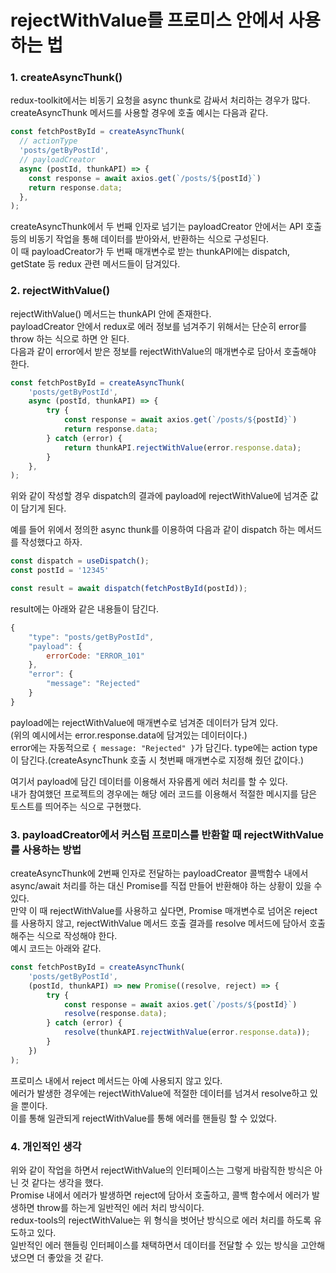 # rejectWithValue를 프로미스 안에서 사용하는 법

### 1. createAsyncThunk()
redux-toolkit에서는 비동기 요청을 async thunk로 감싸서 처리하는 경우가 많다.  
createAsyncThunk 메서드를 사용할 경우에 호출 예시는 다음과 같다.  
```javascript
const fetchPostById = createAsyncThunk(
  // actionType
  'posts/getByPostId',
  // payloadCreator
  async (postId, thunkAPI) => {
    const response = await axios.get(`/posts/${postId}`)
    return response.data;
  },
);
```

createAsyncThunk에서 두 번째 인자로 넘기는 payloadCreator 안에서는 API 호출 등의 비동기 작업을 통해 데이터를 받아와서, 반환하는 식으로 구성된다.  
이 때 payloadCreator가 두 번째 매개변수로 받는 thunkAPI에는 dispatch, getState 등 redux 관련 메서드들이 담겨있다.

### 2. rejectWithValue()
rejectWithValue() 메서드는 thunkAPI 안에 존재한다.  
payloadCreator 안에서 redux로 에러 정보를 넘겨주기 위해서는 단순히 error를 throw 하는 식으로 하면 안 된다.  
다음과 같이 error에서 받은 정보를 rejectWithValue의 매개변수로 담아서 호출해야 한다.

```javascript
const fetchPostById = createAsyncThunk(
	'posts/getByPostId',
	async (postId, thunkAPI) => {
		try {
			const response = await axios.get(`/posts/${postId}`)
			return response.data;
		} catch (error) {
			return thunkAPI.rejectWithValue(error.response.data);
		}
  	},
);
```

위와 같이 작성할 경우 dispatch의 결과에 payload에 rejectWithValue에 넘겨준 값이 담기게 된다.

예를 들어 위에서 정의한 async thunk를 이용하여 다음과 같이 dispatch 하는 메서드를 작성했다고 하자.
```js
const dispatch = useDispatch();
const postId = '12345'

const result = await dispatch(fetchPostById(postId));
```

result에는 아래와 같은 내용들이 담긴다.
```js
{
    "type": "posts/getByPostId",
    "payload": {
		errorCode: "ERROR_101"
	},
    "error": {
        "message": "Rejected"
    }
}
```
payload에는 rejectWithValue에 매개변수로 넘겨준 데이터가 담겨 있다.  
(위의 예시에서는 error.response.data에 담겨있는 데이터이다.)  
error에는 자동적으로 `{ message: "Rejected" }`가 담긴다.
type에는 action type이 담긴다.(createAsyncThunk 호출 시 첫번째 매개변수로 지정해 줬던 값이다.)

여기서 payload에 담긴 데이터를 이용해서 자유롭게 에러 처리를 할 수 있다.  
내가 참여했던 프로젝트의 경우에는 해당 에러 코드를 이용해서 적절한 메시지를 담은 토스트를 띄어주는 식으로 구현했다.  


### 3. payloadCreator에서 커스텀 프로미스를 반환할 때 rejectWithValue를 사용하는 방법
createAsyncThunk에 2번째 인자로 전달하는 payloadCreator 콜백함수 내에서 async/await 처리를 하는 대신 Promise를 직접 만들어 반환해야 하는 상황이 있을 수 있다.  
만약 이 때 rejectWithValue를 사용하고 싶다면, Promise 매개변수로 넘어온 reject를 사용하지 않고, rejectWithValue 메서드 호출 결과를 resolve 메서드에 담아서 호출해주는 식으로 작성해야 한다.  
예시 코드는 아래와 같다.  

```javascript
const fetchPostById = createAsyncThunk(
	'posts/getByPostId',
	(postId, thunkAPI) => new Promise((resolve, reject) => {
		try {
			const response = await axios.get(`/posts/${postId}`)
			resolve(response.data);
		} catch (error) {
			resolve(thunkAPI.rejectWithValue(error.response.data));
		}
  	})
);
```
프로미스 내에서 reject 메서드는 아예 사용되지 않고 있다.  
에러가 발생한 경우에는 rejectWithValue에 적절한 데이터를 넘겨서 resolve하고 있을 뿐이다.  
이를 통해 일관되게 rejectWithValue를 통해 에러를 핸들링 할 수 있었다.  

### 4. 개인적인 생각
위와 같이 작업을 하면서 rejectWithValue의 인터페이스는 그렇게 바람직한 방식은 아닌 것 같다는 생각을 했다.  
Promise 내에서 에러가 발생하면 reject에 담아서 호출하고, 콜백 함수에서 에러가 발생하면 throw를 하는게 일반적인 에러 처리 방식이다.  
redux-tools의 rejectWithValue는 위 형식을 벗어난 방식으로 에러 처리를 하도록 유도하고 있다.  
일반적인 에러 핸들링 인터페이스를 채택하면서 데이터를 전달할 수 있는 방식을 고안해냈으면 더 좋았을 것 같다.
